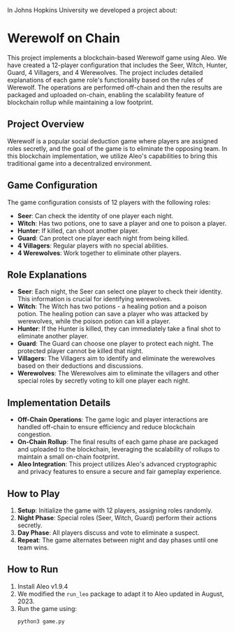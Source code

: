 In Johns Hopkins University we developed a project about:
# Werewolf on Chain

This project implements a blockchain-based Werewolf game using Aleo. We have created a 12-player configuration that includes the Seer, Witch, Hunter, Guard, 4 Villagers, and 4 Werewolves. The project includes detailed explanations of each game role's functionality based on the rules of Werewolf. The operations are performed off-chain and then the results are packaged and uploaded on-chain, enabling the scalability feature of blockchain rollup while maintaining a low footprint.

## Project Overview

Werewolf is a popular social deduction game where players are assigned roles secretly, and the goal of the game is to eliminate the opposing team. In this blockchain implementation, we utilize Aleo's capabilities to bring this traditional game into a decentralized environment.

## Game Configuration

The game configuration consists of 12 players with the following roles:
- **Seer**: Can check the identity of one player each night.
- **Witch**: Has two potions, one to save a player and one to poison a player.
- **Hunter**: If killed, can shoot another player.
- **Guard**: Can protect one player each night from being killed.
- **4 Villagers**: Regular players with no special abilities.
- **4 Werewolves**: Work together to eliminate other players.

## Role Explanations

- **Seer**: Each night, the Seer can select one player to check their identity. This information is crucial for identifying werewolves.
- **Witch**: The Witch has two potions - a healing potion and a poison potion. The healing potion can save a player who was attacked by werewolves, while the poison potion can kill a player.
- **Hunter**: If the Hunter is killed, they can immediately take a final shot to eliminate another player.
- **Guard**: The Guard can choose one player to protect each night. The protected player cannot be killed that night.
- **Villagers**: The Villagers aim to identify and eliminate the werewolves based on their deductions and discussions.
- **Werewolves**: The Werewolves aim to eliminate the villagers and other special roles by secretly voting to kill one player each night.

## Implementation Details

- **Off-Chain Operations**: The game logic and player interactions are handled off-chain to ensure efficiency and reduce blockchain congestion.
- **On-Chain Rollup**: The final results of each game phase are packaged and uploaded to the blockchain, leveraging the scalability of rollups to maintain a small on-chain footprint.
- **Aleo Integration**: This project utilizes Aleo's advanced cryptographic and privacy features to ensure a secure and fair gameplay experience.

## How to Play

1. **Setup**: Initialize the game with 12 players, assigning roles randomly.
2. **Night Phase**: Special roles (Seer, Witch, Guard) perform their actions secretly.
3. **Day Phase**: All players discuss and vote to eliminate a suspect.
4. **Repeat**: The game alternates between night and day phases until one team wins.

## How to Run

1. Install Aleo v1.9.4
2. We modified the `run_leo` package to adapt it to Aleo updated in August, 2023.
3. Run the game using:
   ```bash
   python3 game.py

